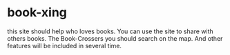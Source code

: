 # book-xing
this site should help who loves books.
You can use the site to share with others books.
The Book-Crossers you should search on the map.
And other features will be included in several time.
